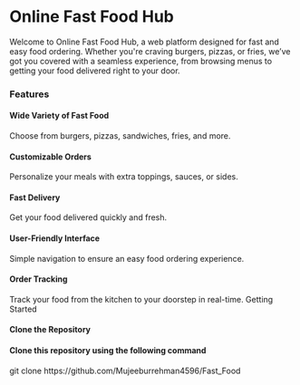 <h1>Online Fast Food Hub</h1>
Welcome to Online Fast Food Hub, a web platform designed for fast and easy food ordering. Whether you're craving burgers, pizzas, or fries, we’ve got you covered with a seamless experience, from browsing menus to getting your food delivered right to your door.

<h3>Features</h3>
<h4>Wide Variety of Fast Food</h4> Choose from burgers, pizzas, sandwiches, fries, and more.
<h4>Customizable Orders</h4> Personalize your meals with extra toppings, sauces, or sides.
<h4>Fast Delivery</h4> Get your food delivered quickly and fresh.
<h4>User-Friendly Interface</h4> Simple navigation to ensure an easy food ordering experience.
<h4>Order Tracking</h4> Track your food from the kitchen to your doorstep in real-time.
Getting Started

<h4>Clone the Repository</h4>

<h4>Clone this repository using the following command</h4>
git clone https://github.com/Mujeeburrehman4596/Fast_Food